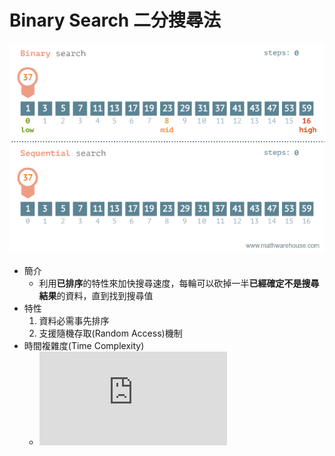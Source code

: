 # Binary Search 二分搜尋法

![](binary-search.gif)

- 簡介
    - 利用**已排序**的特性來加快搜尋速度，每輪可以砍掉一半**已經確定不是搜尋結果**的資料，直到找到搜尋值
- 特性
    1. 資料必需事先排序
    2. 支援隨機存取(Random Access)機制
- 時間複雜度(Time Complexity)
    - ![](https://latex.codecogs.com/gif.latex?O%5Cleft%28%20%5Clog%20n%5Cright%29)
